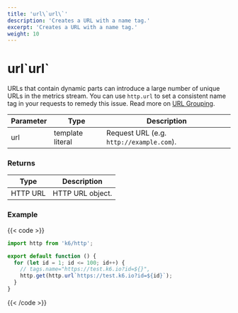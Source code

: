```yaml
---
title: 'url\`url\`'
description: 'Creates a URL with a name tag.'
excerpt: 'Creates a URL with a name tag.'
weight: 10
---
```


# url\`url\`

URLs that contain dynamic parts can introduce a large number of unique URLs in the metrics stream. You can use `http.url` to set a consistent name tag in your requests to remedy this issue. Read more on [URL Grouping](/docs/k6/<K6_VERSION>/using-k6/http-requests#url-grouping).

| Parameter | Type             | Description                              |
| --------- | ---------------- | ---------------------------------------- |
| url       | template literal | Request URL (e.g. `http://example.com`). |

### Returns

| Type     | Description      |
| -------- | ---------------- |
| HTTP URL | HTTP URL object. |

### Example

{{< code >}}

```javascript
import http from 'k6/http';

export default function () {
  for (let id = 1; id <= 100; id++) {
    // tags.name="https://test.k6.io?id=${}",
    http.get(http.url`https://test.k6.io?id=${id}`);
  }
}
```

{{< /code >}}
